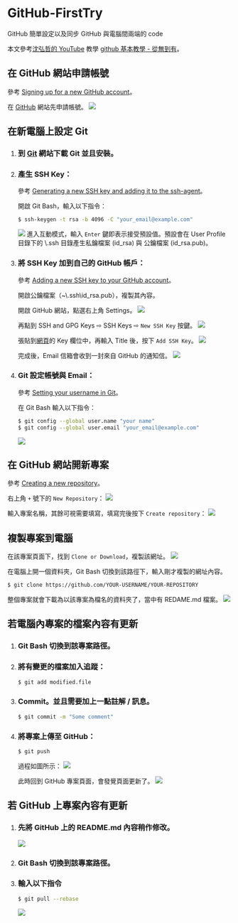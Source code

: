 # GitHub-FirstTry

GitHub 簡單設定以及同步 GitHub 與電腦間兩端的 code

本文參考[沈弘哲的 YouTube](https://www.youtube.com/user/blue524326/) 教學 [github 基本教學 - 從無到有](https://www.youtube.com/watch?v=py3n6gF5Y00)。

## 在 GitHub 網站申請帳號

參考 [Signing up for a new GitHub account](https://help.github.com/en/github/getting-started-with-github/signing-up-for-a-new-github-account)。

在 [GitHub](https://github.com/) 網站先申請帳號。
![](https://github.com/hsychen/GitHub-FirstTry/blob/master/images/2020-02-02_20-56-25.png)

## 在新電腦上設定 Git

1. ### 到 [Git](https://git-scm.com/downloads) 網站下載 Git 並且安裝。

2. ### 產生 SSH Key：

    參考 [Generating a new SSH key and adding it to the ssh-agent](https://help.github.com/en/github/authenticating-to-github/generating-a-new-ssh-key-and-adding-it-to-the-ssh-agent)。

    開啟 Git Bash，輸入以下指令：

    ```bash
    $ ssh-keygen -t rsa -b 4096 -C "your_email@example.com"
    ```
    ![](https://github.com/hsychen/GitHub-FirstTry/blob/master/images/2020-02-02_21-14-42.png)
    進入互動模式，輸入 `Enter` 鍵即表示接受預設值。預設會在 User Profile 目錄下的 \\.ssh 目錄產生私鑰檔案 (id_rsa) 與 公鑰檔案 (id_rsa.pub)。
    
3. ### 將 SSH Key 加到自己的 GitHub 帳戶：

    參考 [Adding a new SSH key to your GitHub account](https://help.github.com/en/github/authenticating-to-github/adding-a-new-ssh-key-to-your-github-account)。

    開啟公鑰檔案（~\\.ssh\id_rsa.pub），複製其內容。
    
    開啟 GitHub 網站，點選右上角 Settings。
    ![](https://github.com/hsychen/GitHub-FirstTry/blob/master/images/2020-02-02_21-37-04.png)
    
    再點到 SSH and GPG Keys ⇨ SSH Keys ⇨ `New SSH Key` 按鍵。
    ![](https://github.com/hsychen/GitHub-FirstTry/blob/master/images/2020-02-02_21-45-58.png)
    
    張貼到[網頁](https://github.com/settings/ssh/new)的 Key 欄位中，再輸入 Title 後，按下 `Add SSH Key`。
    ![](https://github.com/hsychen/GitHub-FirstTry/blob/master/images/2020-02-02_22-00-01.png)
    
    完成後，Email 信箱會收到一封來自 GitHub 的通知信。
    ![](https://github.com/hsychen/GitHub-FirstTry/blob/master/images/2020-02-02_22-02-10.png)
    
4. ### Git 設定帳號與 Email：

    參考 [Setting your username in Git](https://help.github.com/en/github/using-git/setting-your-username-in-git)。
    
    在 Git Bash 輸入以下指令：
    ```bash
    $ git config --global user.name "your name"
    $ git config --global user.email "your_email@example.com"
    ```
    ![](https://github.com/hsychen/GitHub-FirstTry/blob/master/images/2020-02-02_22-10-22.png)

## 在 GitHub 網站開新專案

參考 [Creating a new repository](https://help.github.com/en/github/creating-cloning-and-archiving-repositories/creating-a-new-repository)。

右上角 `+` 號下的 `New Repository`：
![](https://github.com/hsychen/GitHub-FirstTry/blob/master/images/2020-02-02_22-17-04.png)

輸入專案名稱，其餘可視需要填寫，填寫完後按下 `Create repository`：
![](https://github.com/hsychen/GitHub-FirstTry/blob/master/images/2020-02-02_22-30-55.png)

## 複製專案到電腦

在該專案頁面下，找到 `Clone or Download`，複製該網址。
![](https://github.com/hsychen/GitHub-FirstTry/blob/master/images/2020-02-02_22-37-58.png)

在電腦上開一個資料夾，Git Bash 切換到該路徑下，輸入剛才複製的網址內容。

```bash
$ git clone https://github.com/YOUR-USERNAME/YOUR-REPOSITORY
```

整個專案就會下載為以該專案為檔名的資料夾了，當中有 REDAME.md 檔案。
![](https://github.com/hsychen/GitHub-FirstTry/blob/master/images/2020-02-02_23-00-51.png)

## 若電腦內專案的檔案內容有更新

1.  ### Git Bash 切換到該專案路徑。

2.  ### 將有變更的檔案加入追蹤：

    ```bash
    $ git add modified.file
    ```

3.  ### Commit。並且需要加上一點註解 / 訊息。

    ```bash
    $ git commit -m "Some comment"
    ```

4.  ### 將專案上傳至 GitHub：

    ```bash
    $ git push
    ```
    過程如圖所示：
    ![](https://github.com/hsychen/GitHub-FirstTry/blob/master/images/2020-02-02_23-58-01.png)

    此時回到 GitHub 專案頁面，會發覺頁面更新了。
    ![](https://github.com/hsychen/GitHub-FirstTry/blob/master/images/2020-02-03_00-14-09.png)

## 若 GitHub 上專案內容有更新

1.  ### 先將 GitHub 上的 README.md 內容稍作修改。

    ![](https://github.com/hsychen/GitHub-FirstTry/blob/master/images/2020-02-03_00-25-27.png)

2.  ### Git Bash 切換到該專案路徑。

3.  ### 輸入以下指令

    ```bash
    $ git pull --rebase
    ```
    
    ![](https://github.com/hsychen/GitHub-FirstTry/blob/master/images/2020-02-03_00-28-16.png)
